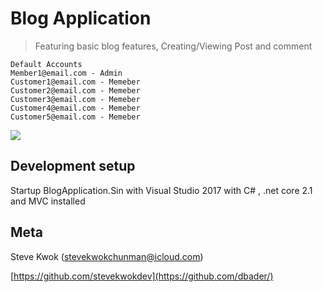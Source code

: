 # Blog Application
> Featuring basic blog features, Creating/Viewing Post and comment

```
Default Accounts
Member1@email.com - Admin
Customer1@email.com - Memeber
Customer2@email.com - Memeber
Customer3@email.com - Memeber
Customer4@email.com - Memeber 
Customer5@email.com - Memeber
```


![](https://i.gyazo.com/a7a35c806433e88b24df85e5ca960c0c.png)



## Development setup
Startup BlogApplication.Sin with Visual Studio 2017 with C# , .net core 2.1 and MVC installed

## Meta

Steve Kwok (stevekwokchunman@icloud.com)


[https://github.com/stevekwokdev](https://github.com/dbader/)


